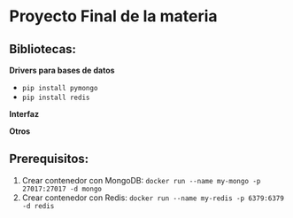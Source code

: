 # Proyecto Final de la materia

## Bibliotecas:
**Drivers para bases de datos**
* `pip install pymongo`
* `pip install redis`

**Interfaz**

**Otros**


## Prerequisitos:
1. Crear contenedor con MongoDB: `docker run --name my-mongo -p 27017:27017 -d mongo ` 
2. Crear contenedor con Redis: `docker run --name my-redis -p 6379:6379 -d redis ` 

